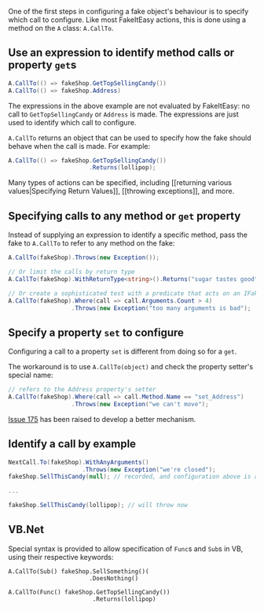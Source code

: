 One of the first steps in configuring a fake object's behaviour is to specify which call to configure. Like most FakeItEasy actions, this is done using a method on the `A` class: `A.CallTo`.

## Use an expression to identify method calls or property `get`s

```csharp
A.CallTo(() => fakeShop.GetTopSellingCandy())
A.CallTo(() => fakeShop.Address)
```

The expressions in the above example are not evaluated by FakeItEasy: no call to `GetTopSellingCandy` or `Address` is made. The expressions are just used to identify which call to configure.

`A.CallTo` returns an object that can be used to specify how the fake should behave when the call is made. For example:
```csharp
A.CallTo(() => fakeShop.GetTopSellingCandy())
                       .Returns(lollipop);
```
Many types of actions can be specified, including [[returning various values|Specifying Return Values]], [[throwing exceptions]], and more.

## Specifying calls to any method or `get` property
Instead of supplying an expression to identify a specific method, pass the fake to `A.CallTo` to refer to any method on the fake:
```csharp
A.CallTo(fakeShop).Throws(new Exception());

// Or limit the calls by return type
A.CallTo(fakeShop).WithReturnType<string>().Returns("sugar tastes good");

// Or create a sophisticated test with a predicate that acts on an IFakeObjectCall
A.CallTo(fakeShop).Where(call => call.Arguments.Count > 4)
                  .Throws(new Exception("too many arguments is bad");
```

## Specify a property `set` to configure

Configuring a call to a property `set` is different from doing so for a `get`. 

The workaround is to use `A.CallTo(object)` and check the property setter's special name:

```csharp
// refers to the Address property's setter
A.CallTo(fakeShop).Where(call => call.Method.Name == "set_Address")
                  .Throws(new Exception("we can't move");
```

[Issue 175](../issues/175) has been raised to develop a better mechanism.

## Identify a call by example
```csharp
NextCall.To(fakeShop).WithAnyArguments()
                     .Throws(new Exception("we're closed");
fakeShop.SellThisCandy(null); // recorded, and configuration above is applied

...

fakeShop.SellThisCandy(lollipop); // will throw now
```

## VB.Net
Special syntax is provided to allow specification of `Func`s and `Sub`s in VB, using their respective keywords:

```vb.net
A.CallTo(Sub() fakeShop.SellSomething()(
                       .DoesNothing()

A.CallTo(Func() fakeShop.GetTopSellingCandy())
                        .Returns(lollipop)
```
